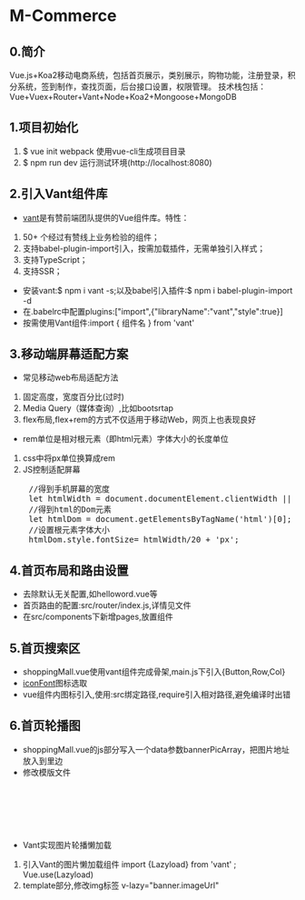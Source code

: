 # M-Commerce

## 0.简介
Vue.js+Koa2移动电商系统，包括首页展示，类别展示，购物功能，注册登录，积分系统，签到制作，查找页面，后台接口设置，权限管理。
技术栈包括：Vue+Vuex+Router+Vant+Node+Koa2+Mongoose+MongoDB

## 1.项目初始化
1. $ vue init webpack  使用vue-cli生成项目目录
2. $ npm run dev  运行测试环境(http://localhost:8080)

## 2.引入Vant组件库
* [vant](https://www.youzanyun.com/zanui/vant#/zh-CN/intro)是有赞前端团队提供的Vue组件库。特性：
1. 50+ 个经过有赞线上业务检验的组件；
2. 支持babel-plugin-import引入，按需加载插件，无需单独引入样式；
3. 支持TypeScript；
4. 支持SSR；
* 安装vant:$ npm i vant -s;以及babel引入插件:$ npm i babel-plugin-import -d
* 在.babelrc中配置plugins:["import",{"libraryName":"vant","style":true}]
* 按需使用Vant组件:import { 组件名 } from 'vant'

## 3.移动端屏幕适配方案
* 常见移动web布局适配方法
1. 固定高度，宽度百分比(过时)
2. Media Query（媒体查询）,比如bootsrtap
3. flex布局,flex+rem的方式不仅适用于移动Web，网页上也表现良好
* rem单位是相对根元素（即html元素）字体大小的长度单位
1. css中将px单位换算成rem
2. JS控制适配屏幕
<pre>
    //得到手机屏幕的宽度
    let htmlWidth = document.documentElement.clientWidth || document.body.clientWidth;
    //得到html的Dom元素
    let htmlDom = document.getElementsByTagName('html')[0];
    //设置根元素字体大小
    htmlDom.style.fontSize= htmlWidth/20 + 'px';
</pre>

## 4.首页布局和路由设置
* 去除默认无关配置,如helloword.vue等
* 首页路由的配置:src/router/index.js,详情见文件
* 在src/components下新增pages,放置组件

## 5.首页搜索区
* shoppingMall.vue使用vant组件完成骨架,main.js下引入{Button,Row,Col}
* [iconFont](http://www.iconfont.cn/)图标选取
* vue组件内图标引入,使用:src绑定路径,require引入相对路径,避免编译时出错

## 6.首页轮播图
* shoppingMall.vue的js部分写入一个data参数bannerPicArray，把图片地址放入到里边
* 修改模版文件
<pre>
    <van-swipe :autoplay="3000">
        <van-swipe-item v-for="(banner,index) in bannerPicArray" :key="index">
            <img :src="banner.imageUrl" width="100%"/>
        </van-swipe-item>
    </van-swipe>
</pre>
* Vant实现图片轮播懒加载
1. 引入Vant的图片懒加载组件 import {Lazyload} from 'vant' ; Vue.use(Lazyload)
2. template部分,修改img标签 v-lazy="banner.imageUrl"
